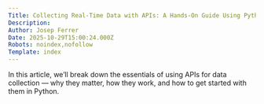 ```yaml
---
Title: Collecting Real-Time Data with APIs: A Hands-On Guide Using Python
Description: 
Author: Josep Ferrer
Date: 2025-10-29T15:00:24.000Z
Robots: noindex,nofollow
Template: index
---
```

In this article, we’ll break down the essentials of using APIs for data collection &mdash; why they matter, how they work, and how to get started with them in Python.